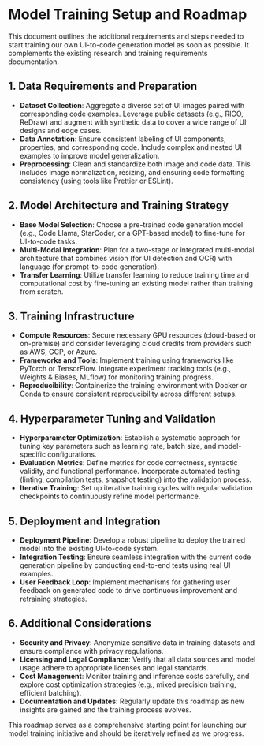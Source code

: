 # Model Training Setup and Roadmap

This document outlines the additional requirements and steps needed to start training our own UI-to-code generation model as soon as possible. It complements the existing research and training requirements documentation.

## 1. Data Requirements and Preparation
- **Dataset Collection**: Aggregate a diverse set of UI images paired with corresponding code examples. Leverage public datasets (e.g., RICO, ReDraw) and augment with synthetic data to cover a wide range of UI designs and edge cases.
- **Data Annotation**: Ensure consistent labeling of UI components, properties, and corresponding code. Include complex and nested UI examples to improve model generalization.
- **Preprocessing**: Clean and standardize both image and code data. This includes image normalization, resizing, and ensuring code formatting consistency (using tools like Prettier or ESLint).

## 2. Model Architecture and Training Strategy
- **Base Model Selection**: Choose a pre-trained code generation model (e.g., Code Llama, StarCoder, or a GPT-based model) to fine-tune for UI-to-code tasks.
- **Multi-Modal Integration**: Plan for a two-stage or integrated multi-modal architecture that combines vision (for UI detection and OCR) with language (for prompt-to-code generation).
- **Transfer Learning**: Utilize transfer learning to reduce training time and computational cost by fine-tuning an existing model rather than training from scratch.

## 3. Training Infrastructure
- **Compute Resources**: Secure necessary GPU resources (cloud-based or on-premise) and consider leveraging cloud credits from providers such as AWS, GCP, or Azure.
- **Frameworks and Tools**: Implement training using frameworks like PyTorch or TensorFlow. Integrate experiment tracking tools (e.g., Weights & Biases, MLflow) for monitoring training progress.
- **Reproducibility**: Containerize the training environment with Docker or Conda to ensure consistent reproducibility across different setups.

## 4. Hyperparameter Tuning and Validation
- **Hyperparameter Optimization**: Establish a systematic approach for tuning key parameters such as learning rate, batch size, and model-specific configurations.
- **Evaluation Metrics**: Define metrics for code correctness, syntactic validity, and functional performance. Incorporate automated testing (linting, compilation tests, snapshot testing) into the validation process.
- **Iterative Training**: Set up iterative training cycles with regular validation checkpoints to continuously refine model performance.

## 5. Deployment and Integration
- **Deployment Pipeline**: Develop a robust pipeline to deploy the trained model into the existing UI-to-code system.
- **Integration Testing**: Ensure seamless integration with the current code generation pipeline by conducting end-to-end tests using real UI examples.
- **User Feedback Loop**: Implement mechanisms for gathering user feedback on generated code to drive continuous improvement and retraining strategies.

## 6. Additional Considerations
- **Security and Privacy**: Anonymize sensitive data in training datasets and ensure compliance with privacy regulations.
- **Licensing and Legal Compliance**: Verify that all data sources and model usage adhere to appropriate licenses and legal standards.
- **Cost Management**: Monitor training and inference costs carefully, and explore cost optimization strategies (e.g., mixed precision training, efficient batching).
- **Documentation and Updates**: Regularly update this roadmap as new insights are gained and the training process evolves.

This roadmap serves as a comprehensive starting point for launching our model training initiative and should be iteratively refined as we progress.